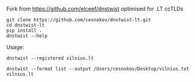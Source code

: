 Fork from https://github.com/elceef/dnstwist optimised for .LT ccTLDs

```
git clone https://github.com/cesnokov/dnstwist-lt.git
cd dnstwist-lt
pip install .
dnstwist --help
```

Usage:

```
dnstwist --registered vilnius.lt
```

```
dnstwist --format list --output /Users/cesnokov/Desktop/vilnius.txt vilnius.lt
```
